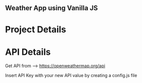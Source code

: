 ## Weather App using Vanilla JS 

# Project Details


# API Details

Get API from  -->  https://openweathermap.org/api

Insert API Key with your new API value by creating a config.js file

